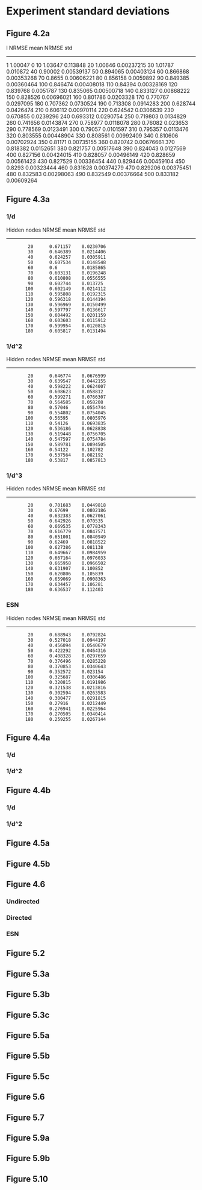 # Experiment standard deviations

## Figure 4.2a

  l    NRMSE mean    NRMSE std
---  ------------  -----------
  1      1.00047    0
 10      1.03647    0.113848
 20      1.00646    0.00237215
 30      1.01787    0.010872
 40      0.90002    0.00539137
 50      0.894065   0.00403124
 60      0.866868   0.00353268
 70      0.8655     0.00606221
 80      0.856158   0.0059892
 90      0.849385   0.00360464
100      0.846474   0.00408018
110      0.84394    0.00328169
120      0.839768   0.0051787
130      0.835065   0.00500718
140      0.833127   0.00868222
150      0.828526   0.00696021
160      0.801786   0.0203328
170      0.770767   0.0297095
180      0.707362   0.0730524
190      0.713308   0.0914283
200      0.628744   0.0426474
210      0.606112   0.00970114
220      0.624542   0.0306639
230      0.670855   0.0239296
240      0.693312   0.0290754
250      0.719803   0.0134829
260      0.741656   0.0143874
270      0.758977   0.0118078
280      0.76082    0.023653
290      0.778569   0.0123491
300      0.79057    0.0101597
310      0.795357   0.0113476
320      0.803555   0.00448904
330      0.808561   0.00992409
340      0.810606   0.00702924
350      0.81171    0.00735155
360      0.820742   0.00676661
370      0.818382   0.0152651
380      0.821757   0.00517648
390      0.824043   0.0127569
400      0.827156   0.00424015
410      0.828057   0.00496149
420      0.828659   0.00561423
430      0.827529   0.00336454
440      0.829446   0.00459104
450      0.8293     0.00323444
460      0.831628   0.00374279
470      0.829206   0.00375451
480      0.832583   0.00298063
490      0.832549   0.00376664
500      0.833182   0.00609264

## Figure 4.3a

### 1/d

  Hidden nodes    NRMSE mean    NRMSE std
--------------  ------------  -----------
            20      0.671157    0.0230706
            30      0.646389    0.0214406
            40      0.624257    0.0305911
            50      0.607534    0.0148548
            60      0.6         0.0185865
            70      0.603131    0.0196248
            80      0.610808    0.0556555
            90      0.602744    0.013725
           100      0.602149    0.0214112
           110      0.595808    0.0192315
           120      0.596318    0.0144194
           130      0.596969    0.0150499
           140      0.597797    0.0136617
           150      0.604492    0.0201159
           160      0.603603    0.0115912
           170      0.599954    0.0120815
           180      0.605817    0.0131494

### 1/d^2

  Hidden nodes    NRMSE mean    NRMSE std
--------------  ------------  -----------
            20      0.646774    0.0676599
            30      0.639547    0.0442155
            40      0.598222    0.0624007
            50      0.608623    0.058812
            60      0.599271    0.0766307
            70      0.564585    0.058208
            80      0.57046     0.0554744
            90      0.554802    0.0754045
           100      0.56595     0.0805976
           110      0.54126     0.0693835
           120      0.536186    0.0628838
           130      0.519448    0.0756705
           140      0.547597    0.0754784
           150      0.589781    0.0894505
           160      0.54122     0.102782
           170      0.537564    0.082192
           180      0.53817     0.0857813

### 1/d^3

Hidden nodes    NRMSE mean    NRMSE std
--------------  ------------  -----------
            20      0.701683    0.0449818
            30      0.67699     0.0802186
            40      0.632383    0.0627061
            50      0.642926    0.070535
            60      0.669535    0.0778343
            70      0.616779    0.0847571
            80      0.651001    0.0840949
            90      0.62469     0.0818522
           100      0.627386    0.081138
           110      0.649667    0.0984959
           120      0.667164    0.0976033
           130      0.665958    0.0966502
           140      0.631907    0.100852
           150      0.620806    0.105839
           160      0.659069    0.0908363
           170      0.634457    0.106281
           180      0.636537    0.112403

### ESN

Hidden nodes    NRMSE mean    NRMSE std
--------------  ------------  -----------
            20      0.688943    0.0792824
            30      0.527018    0.0944197
            40      0.456094    0.0540679
            50      0.422292    0.0464316
            60      0.408328    0.0297659
            70      0.376496    0.0285228
            80      0.370853    0.0340643
            90      0.352572    0.023154
           100      0.325687    0.0306486
           110      0.320815    0.0191986
           120      0.321538    0.0213816
           130      0.302594    0.0263583
           140      0.300477    0.0291815
           150      0.27916     0.0212449
           160      0.276941    0.0225964
           170      0.270505    0.0340414
           180      0.259255    0.0267144

## Figure 4.4a

### 1/d

### 1/d^2

## Figure 4.4b

### 1/d

### 1/d^2

## Figure 4.5a

## Figure 4.5b

## Figure 4.6

### Undirected

### Directed

### ESN

## Figure 5.2

## Figure 5.3a

## Figure 5.3b

## Figure 5.3c

## Figure 5.5a

## Figure 5.5b

## Figure 5.5c

## Figure 5.6

## Figure 5.7

## Figure 5.9a

## Figure 5.9b

## Figure 5.10


